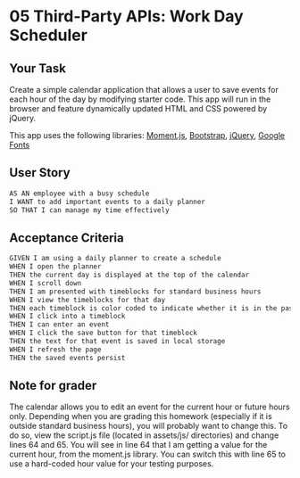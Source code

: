 # 05 Third-Party APIs: Work Day Scheduler

## Your Task

Create a simple calendar application that allows a user to save events for each hour of the day by modifying starter code. This app will run in the browser and feature dynamically updated HTML and CSS powered by jQuery.

This app uses the following libraries: [Moment.js](https://momentjs.com/), [Bootstrap](https://getbootstrap.com/), [jQuery](https://api.jquery.com/), [Google Fonts](https://fonts.google.com/)

## User Story

```md
AS AN employee with a busy schedule
I WANT to add important events to a daily planner
SO THAT I can manage my time effectively
```

## Acceptance Criteria

```md
GIVEN I am using a daily planner to create a schedule
WHEN I open the planner
THEN the current day is displayed at the top of the calendar
WHEN I scroll down
THEN I am presented with timeblocks for standard business hours
WHEN I view the timeblocks for that day
THEN each timeblock is color coded to indicate whether it is in the past, present, or future
WHEN I click into a timeblock
THEN I can enter an event
WHEN I click the save button for that timeblock
THEN the text for that event is saved in local storage
WHEN I refresh the page
THEN the saved events persist
```


## Note for grader
The calendar allows you to edit an event for the current hour or future hours only. Depending when you are grading this homework (especially if it is outside standard business hours), you will probably want to change this. To do so, view the script.js file (located in assets/js/ directories) and change lines 64 and 65. You will see in line 64 that I am getting a value for the current hour, from the moment.js library. You can switch this with line 65 to use a hard-coded hour value for your testing purposes.


